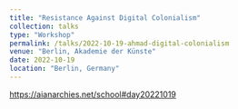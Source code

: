 ```yaml
---
title: "Resistance Against Digital Colonialism"
collection: talks
type: "Workshop"
permalink: /talks/2022-10-19-ahmad-digital-colonialism
venue: "Berlin, Akademie der Künste"
date: 2022-10-19
location: "Berlin, Germany"
---
```

https://aianarchies.net/school#day20221019
